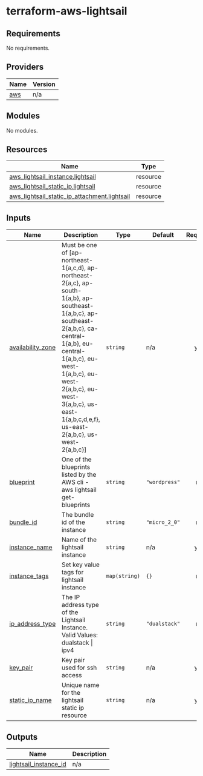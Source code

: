# terraform-aws-lightsail
<!-- BEGIN_TF_DOCS -->
## Requirements

No requirements.

## Providers

| Name | Version |
|------|---------|
| <a name="provider_aws"></a> [aws](#provider\_aws) | n/a |

## Modules

No modules.

## Resources

| Name | Type |
|------|------|
| [aws_lightsail_instance.lightsail](https://registry.terraform.io/providers/hashicorp/aws/latest/docs/resources/lightsail_instance) | resource |
| [aws_lightsail_static_ip.lightsail](https://registry.terraform.io/providers/hashicorp/aws/latest/docs/resources/lightsail_static_ip) | resource |
| [aws_lightsail_static_ip_attachment.lightsail](https://registry.terraform.io/providers/hashicorp/aws/latest/docs/resources/lightsail_static_ip_attachment) | resource |

## Inputs

| Name | Description | Type | Default | Required |
|------|-------------|------|---------|:--------:|
| <a name="input_availability_zone"></a> [availability\_zone](#input\_availability\_zone) | Must be one of [ap-northeast-1{a,c,d}, ap-northeast-2{a,c}, ap-south-1{a,b}, ap-southeast-1{a,b,c}, ap-southeast-2{a,b,c}, ca-central-1{a,b}, eu-central-1{a,b,c}, eu-west-1{a,b,c}, eu-west-2{a,b,c}, eu-west-3{a,b,c}, us-east-1{a,b,c,d,e,f}, us-east-2{a,b,c}, us-west-2{a,b,c}] | `string` | n/a | yes |
| <a name="input_blueprint"></a> [blueprint](#input\_blueprint) | One of the blueprints listed by the AWS cli - aws lightsail get-blueprints | `string` | `"wordpress"` | no |
| <a name="input_bundle_id"></a> [bundle\_id](#input\_bundle\_id) | The bundle id of the instance | `string` | `"micro_2_0"` | no |
| <a name="input_instance_name"></a> [instance\_name](#input\_instance\_name) | Name of the lightsail instance | `string` | n/a | yes |
| <a name="input_instance_tags"></a> [instance\_tags](#input\_instance\_tags) | Set key value tags for lightsail instance | `map(string)` | `{}` | no |
| <a name="input_ip_address_type"></a> [ip\_address\_type](#input\_ip\_address\_type) | The IP address type of the Lightsail Instance. Valid Values: dualstack \| ipv4 | `string` | `"dualstack"` | no |
| <a name="input_key_pair"></a> [key\_pair](#input\_key\_pair) | Key pair used for ssh access | `string` | n/a | yes |
| <a name="input_static_ip_name"></a> [static\_ip\_name](#input\_static\_ip\_name) | Unique name for the lightsail static ip resource | `string` | n/a | yes |

## Outputs

| Name | Description |
|------|-------------|
| <a name="output_lightsail_instance_id"></a> [lightsail\_instance\_id](#output\_lightsail\_instance\_id) | n/a |
<!-- END_TF_DOCS -->
